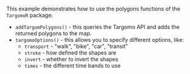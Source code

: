 This example demonstrates how to use the polygons functions of the `TargomoR` package:

* `addTargomPolygons()`  -  this queries the Targomo API and adds the returned polygons to the map.
* `targomoOptions()` - this allows you to specify different options, like:
  + `transport` - "walk", "bike", "car", "transit"
  + `stroke` - how defined the shapes are
  + `invert` - whether to invert the shapes
  + `times` - the different time bands to use

